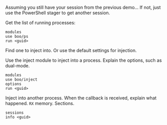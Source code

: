 Assuming you still have your session from the previous demo... If not, just use the PowerShell stager to get another session.

Get the list of running processes:

```
modules
use boo/ps
run <guid>
```

Find one to inject into. Or use the default settings for injection.

Use the inject module to inject into a process. Explain the options, such as dual-mode.

```
modules
use boo/inject
options
run <guid>
```

Inject into another process. When the callback is received, explain what happened. `RX` memory. Sections.

```
sessions
info <guid>
```
